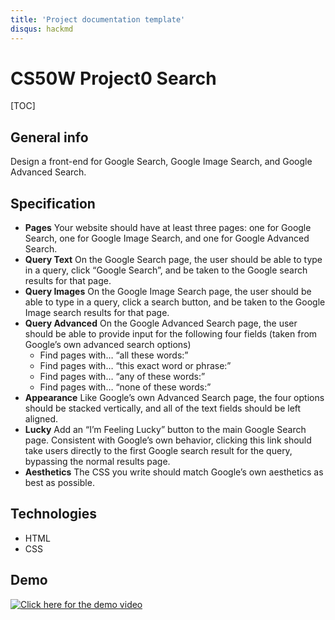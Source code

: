```yaml
---
title: 'Project documentation template'
disqus: hackmd
---
```


CS50W Project0 Search
===
[TOC]

## General info
Design a front-end for Google Search, Google Image Search, and Google Advanced Search.



## Specification
- **Pages**
Your website should have at least three pages: one for Google Search, one for Google Image Search, and one for Google Advanced Search.
- **Query Text**
On the Google Search page, the user should be able to type in a query, click “Google Search”, and be taken to the Google search results for that page.
- **Query Images**
On the Google Image Search page, the user should be able to type in a query, click a search button, and be taken to the Google Image search results for that page.
- **Query Advanced**
On the Google Advanced Search page, the user should be able to provide input for the following four fields (taken from Google’s own advanced search options)
    - Find pages with… “all these words:”
    - Find pages with… “this exact word or phrase:”
    - Find pages with… “any of these words:”
    - Find pages with… “none of these words:”
- **Appearance**
Like Google’s own Advanced Search page, the four options should be stacked vertically, and all of the text fields should be left aligned.
- **Lucky**
Add an “I’m Feeling Lucky” button to the main Google Search page. Consistent with Google’s own behavior, clicking this link should take users directly to the first Google search result for the query, bypassing the normal results page.
- **Aesthetics**
The CSS you write should match Google’s own aesthetics as best as possible.
## Technologies


- HTML
- CSS


## Demo
[![Click here for the demo video](https://img.youtube.com/vi/DHF8TqqtZOk/0.jpg)](https://youtu.be/DHF8TqqtZOk)
